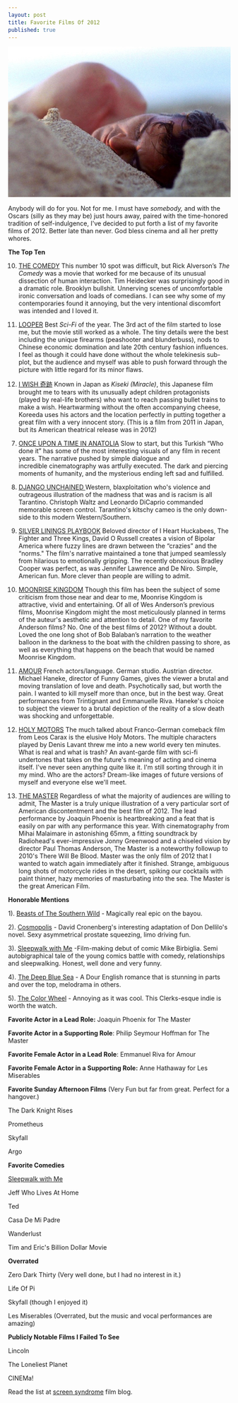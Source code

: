 ```yaml
---
layout: post
title: Favorite Films Of 2012
published: true
---
```


![](/media/Phoenix1.jpg)

Anybody will do for you. Not for me. I must have <em>somebody, </em>and with the Oscars (silly as they may be) just hours away, paired with the time-honored tradition of self-indulgence, I've decided to put forth a list of my favorite films of 2012. Better late than never. God bless cinema and all her pretty whores.

<strong>The Top Ten</strong>

10. <a href="http://www.imdb.com/title/tt2112293/?ref_=sr_1">THE COMEDY</a>
 This number 10 spot was difficult, but Rick Alverson’s <em>The Comedy</em> was a movie that worked for me because of its unusual dissection of human interaction. Tim Heidecker was surprisingly good in a dramatic role. Brooklyn bullshit. Unnerving scenes of uncomfortable ironic conversation and loads of comedians. I can see why some of my contemporaries found it annoying, but the very intentional discomfort was intended and I loved it.

9. <a href="http://www.imdb.com/title/tt1276104/?ref_=sr_1">LOOPER</a>
 Best <em>Sci-Fi</em> of the year. The 3rd act of the film started to lose me, but the movie still worked as a whole. The tiny details were the best including the unique firearms (peashooter and blunderbuss), nods to Chinese economic domination and late 20th century fashion influences. I feel as though it could have done without the whole telekinesis sub-plot, but the audience and myself was able to push forward through the picture with little regard for its minor flaws.

8. <a href="http://www.imdb.com/title/tt1650453/?ref_=sr_1">I WISH 奇跡</a>
 Known in Japan as <em>Kiseki (Miracle)</em>, this Japanese film brought me to tears with its unusually adept children protagonists (played by real-life brothers) who want to reach passing bullet trains to make a wish. Heartwarming without the often accompanying cheese, Koreeda uses his actors and the location perfectly in putting together a great film with a very innocent story. (This is a film from 2011 in Japan, but its American theatrical release was in 2012)

<!--more-->

7. <a href="http://www.imdb.com/title/tt1827487/?ref_=sr_5">ONCE UPON A TIME IN ANATOLIA</a>
 Slow to start, but this Turkish “Who done it” has some of the most interesting visuals of any film in recent years. The narrative pushed by simple dialogue and incredible cinematography was artfully executed. The dark and piercing moments of humanity, and the mysterious ending left sad and fulfilled. 

6. <a href="http://www.imdb.com/title/tt1853728/?ref_=sr_1">DJANGO UNCHAINED </a>
 Western, blaxploitation who's violence and outrageous illustration of the madness that was and is racism is all Tarantino. Christoph Waltz and Leonardo DiCaprio commanded memorable screen control. Tarantino's kitschy cameo is the only down-side to this modern Western/Southern.

5. <a href="http://www.imdb.com/title/tt1045658/?ref_=sr_1">SILVER LININGS PLAYBOOK</a>
 Beloved director of I Heart Huckabees, The Fighter and Three Kings, David O Russell creates a vision of Bipolar America where fuzzy lines are drawn between the “crazies” and the “norms." The film's narrative maintained a tone that jumped seamlessly from hilarious to emotionally gripping. The recently obnoxious Bradley Cooper was perfect, as was Jennifer Lawrence and De Niro. Simple, American fun. More clever than people are willing to admit.

4. <a href="http://www.imdb.com/title/tt1748122/?ref_=sr_1">MOONRISE KINGDOM</a>
 Though this film has been the subject of some criticism from those near and dear to me, Moonrise Kingdom is attractive, vivid and entertaining. Of all of Wes Anderson’s previous films, Moonrise Kingdom might the most meticulously planned in terms of the auteur's aesthetic and attention to detail. One of my favorite Anderson films? No. One of the best films of 2012? Without a doubt. Loved the one long shot of Bob Balaban’s narration to the weather balloon in the darkness to the boat with the children passing to shore, as well as everything that happens on the beach that would be named Moonrise Kingdom.

3. <a href="http://www.imdb.com/title/tt1602620/?ref_=sr_1">AMOUR</a>
 French actors/language. German studio. Austrian director. Michael Haneke, director of Funny Games, gives the viewer a brutal and moving translation of love and death. Psychotically sad, but worth the pain. I wanted to kill myself more than once, but in the best way. Great performances from Trintignant and Emmanuelle Riva. Haneke's choice to subject the viewer to a brutal depiction of the reality of a slow death was shocking and unforgettable.

2. <a href="http://www.imdb.com/title/tt2076220/?ref_=sr_1">HOLY MOTORS</a>
 The much talked about Franco-German comeback film from Leos Carax is the elusive Holy Motors. The multiple characters played by Denis Lavant threw me into a new world every ten minutes. What is real and what is trash? An avant-garde film with sci-fi undertones that takes on the future's meaning of acting and cinema itself. I've never seen anything quite like it. I'm still sorting through it in my mind. Who are the actors? Dream-like images of future versions of myself and everyone else we'll meet. 

1. <a href="http://www.imdb.com/title/tt1560747/?ref_=fn_al_tt_1">THE MASTER</a>
 Regardless of what the majority of audiences are willing to admit, The Master is a truly unique illustration of a very particular sort of American discontentment and the best film of 2012. The lead performance by Joaquin Phoenix is heartbreaking and a feat that is easily on par with any performance this year. With cinematography from Mihai Malaimare in astonishing 65mm, a fitting soundtrack by Radiohead's ever-impressive Jonny Greenwood and a chiseled vision by director Paul Thomas Anderson, The Master is a noteworthy followup to 2010's There Will Be Blood. Master was the only film of 2012 that I wanted to watch again immediately after it finished. Strange, ambiguous long shots of motorcycle rides in the desert, spiking our cocktails with paint thinner, hazy memories of masturbating into the sea. The Master is the great American Film.

<strong>Honorable Mentions</strong>

1). <a href="http://www.imdb.com/title/tt2125435/?ref_=sr_1">Beasts of The Southern Wild</a> - Magically real epic on the bayou.

2). <a href="http://www.imdb.com/title/tt1480656/?ref_=sr_1">Cosmopolis</a> - David Cronenberg's interesting adaptation of Don Dellilo's novel. Sexy asymmetrical prostate squeezing, limo driving fun.

3). <a href="http://www.imdb.com/title/tt2077851/">Sleepwalk with Me</a> -Film-making debut of comic Mike Birbiglia. Semi autobigraphical tale of the young comics battle with comedy, relationships and sleepwalking. Honest, well done and very funny.

4). <a href="http://www.imdb.com/title/tt1700844/?ref_=sr_3">The Deep Blue Sea</a> - A Dour English romance that is stunning in parts and over the top, melodrama in others.

5). <a href="http://www.imdb.com/title/tt1734548/?ref_=sr_6">The Color Wheel</a> - Annoying as it was cool. This Clerks-esque indie is worth the watch.

<strong>Favorite Actor in a Lead Role:</strong>
 Joaquin Phoenix for The Master

<strong><strong>Favorite</strong> Actor in a Supporting Role</strong>:
 Philip Seymour Hoffman for The Master

<strong><strong>Favorite</strong> Female Actor in a Lead Role</strong>:
 Emmanuel Riva for Amour

<strong><strong>Favorite</strong> Female Actor in a Supporting Role:</strong>
 Anne Hathaway for Les Miserables

<strong><strong>Favorite</strong> Sunday Afternoon Films</strong> (Very Fun but far from great. Perfect for a hangover.)

 The Dark Knight Rises

 Prometheus

 Skyfall

Argo

<strong><strong>Favorite</strong> Comedies</strong>

<a href="http://www.imdb.com/title/tt2077851/">Sleepwalk with Me</a>

 Jeff Who Lives At Home

 Ted

 Casa De Mi Padre

 Wanderlust

 Tim and Eric's Billion Dollar Movie

<strong>Overrated</strong>

 Zero Dark Thirty (Very well done, but I had no interest in it.)

 Life Of Pi

 Skyfall (though I enjoyed it)

Les Miserables (Overrated, but the music and vocal performances are amazing)

<strong>Publicly Notable Films I Failed To See</strong>

 Lincoln

 The Loneliest Planet

CINEMa!

Read the list at <a href="http://www.screensyndrome.com/top-10-films-from-2012-personal-picks/">screen syndrome</a> film blog.
